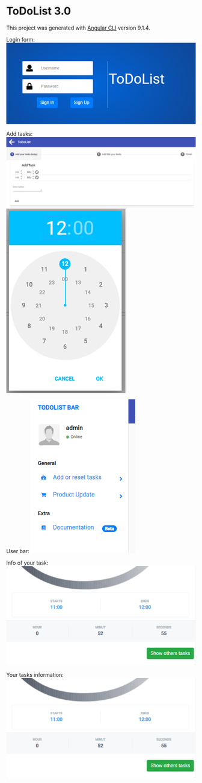 # ToDoList 3.0

This project was generated with [Angular CLI](https://github.com/angular/angular-cli) version 9.1.4.

Login form:
![alt text](screenshots/1.PNG)

Add tasks:
![alt text](screenshots/2.PNG)
![alt text](screenshots/3.PNG)

User bar:
![alt text](screenshots/4.PNG)

Info of your task:
![alt text](screenshots/5.PNG)

Your tasks information:
![alt text](screenshots/5.PNG)
